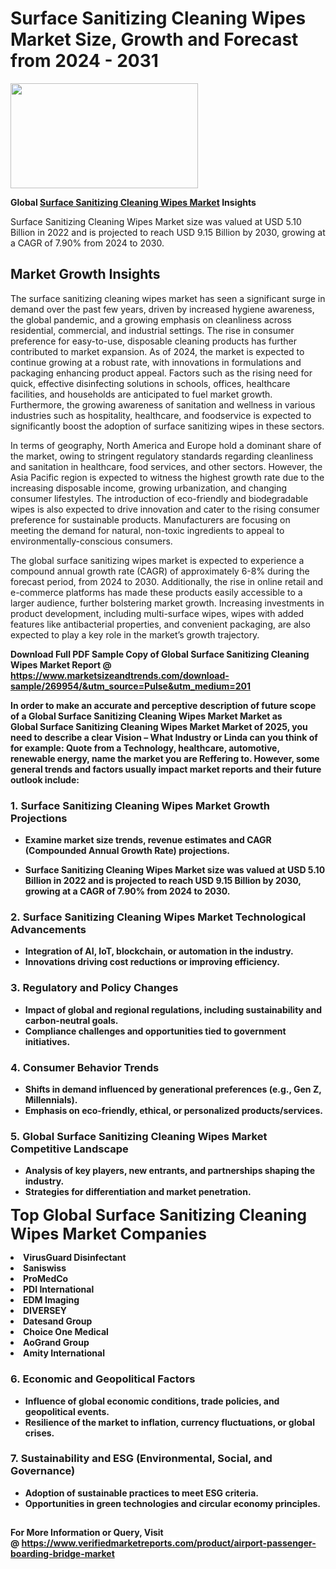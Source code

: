<H1>Surface Sanitizing Cleaning Wipes Market Size, Growth and Forecast from 2024 - 2031</H1><img class="aligncenter size-medium wp-image-584254" src="https://thirdeyenews.in/wp-content/uploads/2024/09/Global-Market-Research-300x168.jpeg" alt="" width="300" height="168" /><p><strong>Global&nbsp;<a href="https://www.marketsizeandtrends.com/download-sample/269954/&amp;utm_source=Pulse&amp;utm_medium=201">Surface Sanitizing Cleaning Wipes Market</a> Insights</strong></p><p>Surface Sanitizing Cleaning Wipes Market size was valued at USD 5.10 Billion in 2022 and is projected to reach USD 9.15 Billion by 2030, growing at a CAGR of 7.90% from 2024 to 2030.</p><p><h2>Market Growth Insights</h2> <p>The surface sanitizing cleaning wipes market has seen a significant surge in demand over the past few years, driven by increased hygiene awareness, the global pandemic, and a growing emphasis on cleanliness across residential, commercial, and industrial settings. The rise in consumer preference for easy-to-use, disposable cleaning products has further contributed to market expansion. As of 2024, the market is expected to continue growing at a robust rate, with innovations in formulations and packaging enhancing product appeal. Factors such as the rising need for quick, effective disinfecting solutions in schools, offices, healthcare facilities, and households are anticipated to fuel market growth. Furthermore, the growing awareness of sanitation and wellness in various industries such as hospitality, healthcare, and foodservice is expected to significantly boost the adoption of surface sanitizing wipes in these sectors.</p> <p><strong></strong></p> <p>In terms of geography, North America and Europe hold a dominant share of the market, owing to stringent regulatory standards regarding cleanliness and sanitation in healthcare, food services, and other sectors. However, the Asia Pacific region is expected to witness the highest growth rate due to the increasing disposable income, growing urbanization, and changing consumer lifestyles. The introduction of eco-friendly and biodegradable wipes is also expected to drive innovation and cater to the rising consumer preference for sustainable products. Manufacturers are focusing on meeting the demand for natural, non-toxic ingredients to appeal to environmentally-conscious consumers.</p> <p>The global surface sanitizing wipes market is expected to experience a compound annual growth rate (CAGR) of approximately 6-8% during the forecast period, from 2024 to 2030. Additionally, the rise in online retail and e-commerce platforms has made these products easily accessible to a larger audience, further bolstering market growth. Increasing investments in product development, including multi-surface wipes, wipes with added features like antibacterial properties, and convenient packaging, are also expected to play a key role in the market’s growth trajectory.</p> <p><strong></p><p><span class=""><strong>Download Full PDF Sample Copy of Global Surface Sanitizing Cleaning Wipes Market Report</strong> @ <a href="https://www.marketsizeandtrends.com/download-sample/269954/&amp;utm_source=Pulse&amp;utm_medium=201" target="_blank">https://www.marketsizeandtrends.com/download-sample/269954/&amp;utm_source=Pulse&amp;utm_medium=201</a></span></p><p>In order to make an accurate and perceptive description of future scope of a Global&nbsp;Surface Sanitizing Cleaning Wipes Market Market as Global&nbsp;Surface Sanitizing Cleaning Wipes Market Market of 2025, you need to describe a clear Vision &ndash; What Industry or Linda can you think of for example: Quote from a Technology, healthcare, automotive, renewable energy, name the market you are Reffering to. However, some general trends and factors usually impact market reports and their future outlook include:</p><h3>1.&nbsp;<strong>Surface Sanitizing Cleaning Wipes Market Growth Projections</strong></h3><ul><li>Examine market size trends, revenue estimates and CAGR (Compounded Annual Growth Rate) projections.</li><li><p>Surface Sanitizing Cleaning Wipes Market size was valued at USD 5.10 Billion in 2022 and is projected to reach USD 9.15 Billion by 2030, growing at a CAGR of 7.90% from 2024 to 2030.</p></li></ul><h3>2.&nbsp;<strong>Surface Sanitizing Cleaning Wipes Market Technological Advancements</strong></h3><ul><li>Integration of AI, IoT, blockchain, or automation in the industry.</li><li>Innovations driving cost reductions or improving efficiency.</li></ul><h3>3.&nbsp;<strong>Regulatory and Policy Changes</strong></h3><ul><li>Impact of global and regional regulations, including sustainability and carbon-neutral goals.</li><li>Compliance challenges and opportunities tied to government initiatives.</li></ul><h3>4.&nbsp;<strong>Consumer Behavior Trends</strong></h3><ul><li>Shifts in demand influenced by generational preferences (e.g., Gen Z, Millennials).</li><li>Emphasis on eco-friendly, ethical, or personalized products/services.</li></ul><h3>5.&nbsp;<strong>Global Surface Sanitizing Cleaning Wipes Market Competitive Landscape</strong></h3><ul><li>Analysis of key players, new entrants, and partnerships shaping the industry.</li><li>Strategies for differentiation and market penetration.</li></ul><p data-pm-slice="1 1 []"><span style="color: inherit; font-family: inherit; font-size: 25px;">Top Global Surface Sanitizing Cleaning Wipes Market Companies</span></p><div class="" data-test-id=""><p><li>VirusGuard Disinfectant</li><li> Saniswiss</li><li> ProMedCo</li><li> PDI International</li><li> EDM Imaging</li><li> DIVERSEY</li><li> Datesand Group</li><li> Choice One Medical</li><li> AoGrand Group</li><li> Amity International</li></p></div><h3>6.&nbsp;<strong>Economic and Geopolitical Factors</strong></h3><ul><li>Influence of global economic conditions, trade policies, and geopolitical events.</li><li>Resilience of the market to inflation, currency fluctuations, or global crises.</li></ul><h3>7.&nbsp;<strong>Sustainability and ESG (Environmental, Social, and Governance)</strong></h3><ul><li>Adoption of sustainable practices to meet ESG criteria.</li><li>Opportunities in green technologies and circular economy principles.</li></ul><h2><strong style="font-size: 14px;">For More Information or Query, Visit @&nbsp;</strong><a style="background-color: #ffffff; font-size: 14px;" href="https://www.marketsizeandtrends.com/report/surface-sanitizing-cleaning-wipes-market/" target="_blank">https://www.verifiedmarketreports.com/product/airport-passenger-boarding-bridge-market</a></h2>
